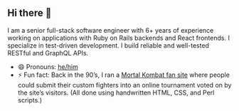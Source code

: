 ## Hi there 👋

I am a senior full-stack software engineer with 6+ years of experience working on applications with Ruby on Rails backends and React frontends. I specialize in test-driven development. I build reliable and well-tested RESTful and GraphQL APIs.

- 😄 Pronouns: [he/him](https://pronouns.org/he-him)
- ⚡ Fun fact: Back in the 90’s, I ran a [Mortal Kombat fan site](https://web.archive.org/web/19990210064637/http://www.geocities.com:80/TimesSquare/Arcade/2124/main.html) where people could submit their custom fighters into an online tournament voted on by the site’s visitors. (All done using handwritten HTML, CSS, and Perl scripts.)

<!--
**derekhouck/derekhouck** is a ✨ _special_ ✨ repository because its `README.md` (this file) appears on your GitHub profile.

Here are some ideas to get you started:

- 🔭 I’m currently working on ...
- 🌱 I’m currently learning ...
- 👯 I’m looking to collaborate on ...
- 🤔 I’m looking for help with ...
- 💬 Ask me about ...
- 📫 How to reach me: ...
-->
